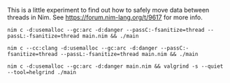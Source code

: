 
This is a little experiment to find out how to safely move data between threads
in Nim. See https://forum.nim-lang.org/t/9617 for more info.

```
nim c -d:usemalloc --gc:arc -d:danger --passC:-fsanitize=thread --passL:-fsanitize=thread main.nim && ./main 

nim c --cc:clang -d:usemalloc --gc:arc -d:danger --passC:-fsanitize=thread --passL:-fsanitize=thread main.nim && ./main 

nim c -d:usemalloc --gc:arc -d:danger main.nim && valgrind -s --quiet --tool=helgrind ./main 
```
